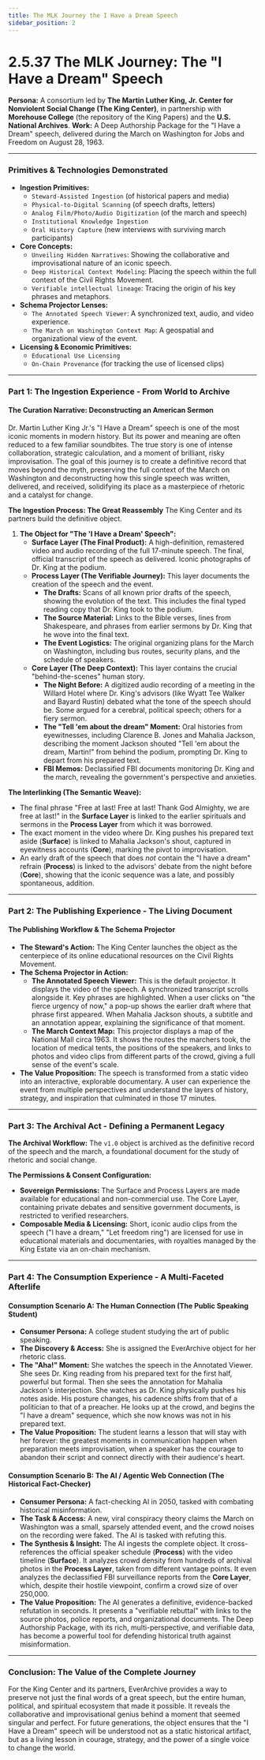 ```yaml
---
title: The MLK Journey the I Have a Dream Speech
sidebar_position: 2
---
```


# 2.5.37 The MLK Journey: The "I Have a Dream" Speech

**Persona:** A consortium led by **The Martin Luther King, Jr. Center for Nonviolent Social Change (The King Center)**, in partnership with **Morehouse College** (the repository of the King Papers) and the **U.S. National Archives**.
**Work:** A Deep Authorship Package for the "I Have a Dream" speech, delivered during the March on Washington for Jobs and Freedom on August 28, 1963.

---

### **Primitives & Technologies Demonstrated**

*   **Ingestion Primitives:**
    *   `Steward-Assisted Ingestion` (of historical papers and media)
    *   `Physical-to-Digital Scanning` (of speech drafts, letters)
    *   `Analog Film/Photo/Audio Digitization` (of the march and speech)
    *   `Institutional Knowledge Ingestion`
    *   `Oral History Capture` (new interviews with surviving march participants)
*   **Core Concepts:**
    *   `Unveiling Hidden Narratives`: Showing the collaborative and improvisational nature of an iconic speech.
    *   `Deep Historical Context Modeling`: Placing the speech within the full context of the Civil Rights Movement.
    *   `Verifiable intellectual lineage`: Tracing the origin of his key phrases and metaphors.
*   **Schema Projector Lenses:**
    *   `The Annotated Speech Viewer`: A synchronized text, audio, and video experience.
    *   `The March on Washington Context Map`: A geospatial and organizational view of the event.
*   **Licensing & Economic Primitives:**
    *   `Educational Use Licensing`
    *   `On-Chain Provenance` (for tracking the use of licensed clips)

---

### **Part 1: The Ingestion Experience - From World to Archive**

#### **The Curation Narrative: Deconstructing an American Sermon**
Dr. Martin Luther King Jr.'s "I Have a Dream" speech is one of the most iconic moments in modern history. But its power and meaning are often reduced to a few familiar soundbites. The true story is one of intense collaboration, strategic calculation, and a moment of brilliant, risky improvisation. The goal of this journey is to create a definitive record that moves beyond the myth, preserving the full context of the March on Washington and deconstructing how this single speech was written, delivered, and received, solidifying its place as a masterpiece of rhetoric and a catalyst for change.

**The Ingestion Process: The Great Reassembly**
The King Center and its partners build the definitive object.

1.  **The Object for "The 'I Have a Dream' Speech":**
    *   **Surface Layer (The Final Product):** A high-definition, remastered video and audio recording of the full 17-minute speech. The final, official transcript of the speech as delivered. Iconic photographs of Dr. King at the podium.
    *   **Process Layer (The Verifiable Journey):** This layer documents the creation of the speech and the event.
        *   **The Drafts:** Scans of all known prior drafts of the speech, showing the evolution of the text. This includes the final typed reading copy that Dr. King took to the podium.
        *   **The Source Material:** Links to the Bible verses, lines from Shakespeare, and phrases from earlier sermons by Dr. King that he wove into the final text.
        *   **The Event Logistics:** The original organizing plans for the March on Washington, including bus routes, security plans, and the schedule of speakers.
    *   **Core Layer (The Deep Context):** This layer contains the crucial "behind-the-scenes" human story.
        *   **The Night Before:** A digitized audio recording of a meeting in the Willard Hotel where Dr. King's advisors (like Wyatt Tee Walker and Bayard Rustin) debated what the tone of the speech should be. Some argued for a cerebral, political speech; others for a fiery sermon.
        *   **The "Tell 'em about the dream" Moment:** Oral histories from eyewitnesses, including Clarence B. Jones and Mahalia Jackson, describing the moment Jackson shouted "Tell 'em about the dream, Martin!" from behind the podium, prompting Dr. King to depart from his prepared text.
        *   **FBI Memos:** Declassified FBI documents monitoring Dr. King and the march, revealing the government's perspective and anxieties.

**The Interlinking (The Semantic Weave):**
*   The final phrase "Free at last! Free at last! Thank God Almighty, we are free at last!" in the **Surface Layer** is linked to the earlier spirituals and sermons in the **Process Layer** from which it was borrowed.
*   The exact moment in the video where Dr. King pushes his prepared text aside (**Surface**) is linked to Mahalia Jackson's shout, captured in eyewitness accounts (**Core**), marking the pivot to improvisation.
*   An early draft of the speech that does *not* contain the "I have a dream" refrain (**Process**) is linked to the advisors' debate from the night before (**Core**), showing that the iconic sequence was a late, and possibly spontaneous, addition.

---

### **Part 2: The Publishing Experience - The Living Document**

#### **The Publishing Workflow & The Schema Projector**
*   **The Steward's Action:** The King Center launches the object as the centerpiece of its online educational resources on the Civil Rights Movement.
*   **The Schema Projector in Action:**
    *   **The Annotated Speech Viewer:** This is the default projector. It displays the video of the speech. A synchronized transcript scrolls alongside it. Key phrases are highlighted. When a user clicks on "the fierce urgency of now," a pop-up shows the earlier draft where that phrase first appeared. When Mahalia Jackson shouts, a subtitle and an annotation appear, explaining the significance of that moment.
    *   **The March Context Map:** This projector displays a map of the National Mall circa 1963. It shows the routes the marchers took, the location of medical tents, the positions of the speakers, and links to photos and video clips from different parts of the crowd, giving a full sense of the event's scale.
*   **The Value Proposition:** The speech is transformed from a static video into an interactive, explorable documentary. A user can experience the event from multiple perspectives and understand the layers of history, strategy, and inspiration that culminated in those 17 minutes.

---

### **Part 3: The Archival Act - Defining a Permanent Legacy**

**The Archival Workflow:**
The `v1.0` object is archived as the definitive record of the speech and the march, a foundational document for the study of rhetoric and social change.

**The Permissions & Consent Configuration:**
*   **Sovereign Permissions:** The Surface and Process Layers are made available for educational and non-commercial use. The Core Layer, containing private debates and sensitive government documents, is restricted to verified researchers.
*   **Composable Media & Licensing:** Short, iconic audio clips from the speech ("I have a dream," "Let freedom ring") are licensed for use in educational materials and documentaries, with royalties managed by the King Estate via an on-chain mechanism.

---

### **Part 4: The Consumption Experience - A Multi-Faceted Afterlife**

#### **Consumption Scenario A: The Human Connection (The Public Speaking Student)**
*   **Consumer Persona:** A college student studying the art of public speaking.
*   **The Discovery & Access:** She is assigned the EverArchive object for her rhetoric class.
*   **The "Aha!" Moment:** She watches the speech in the Annotated Viewer. She sees Dr. King reading from his prepared text for the first half, powerful but formal. Then she sees the annotation for Mahalia Jackson's interjection. She watches as Dr. King physically pushes his notes aside. His posture changes, his cadence shifts from that of a politician to that of a preacher. He looks up at the crowd, and begins the "I have a dream" sequence, which she now knows was not in his prepared text.
*   **The Value Proposition:** The student learns a lesson that will stay with her forever: the greatest moments in communication happen when preparation meets improvisation, when a speaker has the courage to abandon their script and connect directly with their audience's heart.

#### **Consumption Scenario B: The AI / Agentic Web Connection (The Historical Fact-Checker)**
*   **Consumer Persona:** A fact-checking AI in 2050, tasked with combating historical misinformation.
*   **The Task & Access:** A new, viral conspiracy theory claims the March on Washington was a small, sparsely attended event, and the crowd noises on the recording were faked. The AI is tasked with refuting this.
*   **The Synthesis & Insight:** The AI ingests the complete object. It cross-references the official speaker schedule (**Process**) with the video timeline (**Surface**). It analyzes crowd density from hundreds of archival photos in the **Process Layer**, taken from different vantage points. It even analyzes the declassified FBI surveillance reports from the **Core Layer**, which, despite their hostile viewpoint, confirm a crowd size of over 250,000.
*   **The Value Proposition:** The AI generates a definitive, evidence-backed refutation in seconds. It presents a "verifiable rebuttal" with links to the source photos, police reports, and organizational documents. The Deep Authorship Package, with its rich, multi-perspective, and verifiable data, has become a powerful tool for defending historical truth against misinformation.

---

### **Conclusion: The Value of the Complete Journey**
For the King Center and its partners, EverArchive provides a way to preserve not just the final words of a great speech, but the entire human, political, and spiritual ecosystem that made it possible. It reveals the collaborative and improvisational genius behind a moment that seemed singular and perfect. For future generations, the object ensures that the "I Have a Dream" speech will be understood not as a static historical artifact, but as a living lesson in courage, strategy, and the power of a single voice to change the world.